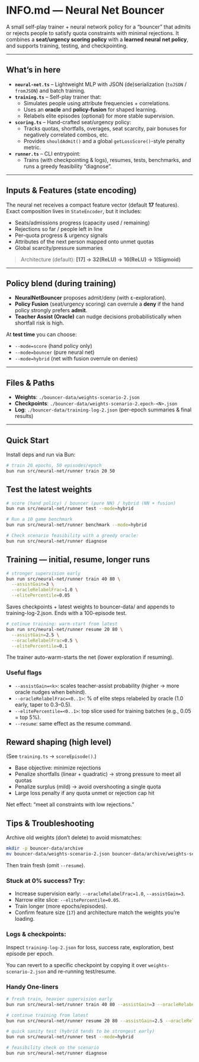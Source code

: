 # INFO.md — Neural Net Bouncer

A small self-play trainer + neural network policy for a “bouncer” that admits or rejects people to satisfy quota constraints with minimal rejections. It combines a **seat/urgency scoring policy** with a **learned neural net policy**, and supports training, testing, and checkpointing.

---

## What’s in here

- **`neural-net.ts`** – Lightweight MLP with JSON (de)serialization (`toJSON` / `fromJSON`) and batch training.
- **`training.ts`** – Self-play trainer that:
  - Simulates people using attribute frequencies + correlations.
  - Uses an **oracle** and **policy-fusion** for shaped learning.
  - Relabels elite episodes (optional) for more stable supervision.
- **`scoring.ts`** – Hand-crafted seat/urgency policy:
  - Tracks quotas, shortfalls, overages, seat scarcity, pair bonuses for negatively correlated combos, etc.
  - Provides `shouldAdmit()` and a global `getLossScore()`-style penalty metric.
- **`runner.ts`** – CLI entrypoint:
  - Trains (with checkpointing & logs), resumes, tests, benchmarks, and runs a greedy feasibility “diagnose”.

---

## Inputs & Features (state encoding)

The neural net receives a compact feature vector (default **17** features). Exact composition lives in `StateEncoder`, but it includes:

- Seats/admissions progress (capacity used / remaining)
- Rejections so far / people left in line
- Per-quota progress & urgency signals
- Attributes of the next person mapped onto unmet quotas
- Global scarcity/pressure summaries

> Architecture (default): **[17] → 32(ReLU) → 16(ReLU) → 1(Sigmoid)**

---

## Policy blend (during training)

- **NeuralNetBouncer** proposes admit/deny (with ε-exploration).
- **Policy Fusion** (seat/urgency scoring) can overrule a **deny** if the hand policy strongly prefers **admit**.
- **Teacher Assist (Oracle)** can nudge decisions probabilistically when shortfall risk is high.

At **test time** you can choose:

- `--mode=score` (hand policy only)
- `--mode=bouncer` (pure neural net)
- `--mode=hybrid` (net with fusion overrule on denies)

---

## Files & Paths

- **Weights**: `./bouncer-data/weights-scenario-2.json`
- **Checkpoints**: `./bouncer-data/weights-scenario-2.epoch-<N>.json`
- **Log**: `./bouncer-data/training-log-2.json` (per-epoch summaries & final results)

---

## Quick Start

Install deps and run via Bun:

```bash
# train 20 epochs, 50 episodes/epoch
bun run src/neural-net/runner train 20 50
```

## Test the latest weights

```bash
# score (hand policy) / bouncer (pure NN) / hybrid (NN + fusion)
bun run src/neural-net/runner test --mode=hybrid

# Run a 10 game benchmark
bun run src/neural-net/runner benchmark --mode=hybrid

# Check scenario feasibility with a greedy oracle:
bun run src/neural-net/runner diagnose
```

## Training — initial, resume, longer runs

```bash
# stronger supervision early
bun run src/neural-net/runner train 40 80 \
  --assistGain=3 \
  --oracleRelabelFrac=1.0 \
  --elitePercentile=0.05

```

Saves checkpoints + latest weights to bouncer-data/ and appends to training-log-2.json. Ends with a 100-episode test.

```bash
# cotinue training: warm-start from latest
bun run src/neural-net/runner resume 20 80 \
  --assistGain=2.5 \
  --oracleRelabelFrac=0.5 \
  --elitePercentile=0.1
```

The trainer auto-warm-starts the net (lower exploration if resuming).

### Useful flags

- `--assistGain=<k>`: scales teacher-assist probability (higher → more oracle nudges when behind).
- `--oracleRelabelFrac=<0..1>`: % of elite steps relabeled by oracle (1.0 early, taper to 0.3–0.5).
- `--elitePercentile=<0..1>`: top slice used for training batches (e.g., 0.05 = top 5%).
- `--resume`: same effect as the resume command.

## Reward shaping (high level)

(See `training.ts` → `scoreEpisode()`.)

- Base objective: minimize rejections
- Penalize shortfalls (linear + quadratic) → strong pressure to meet all quotas
- Penalize surplus (mild) → avoid overshooting a single quota
- Large loss penalty if any quota unmet or rejection cap hit

Net effect: “meet all constraints with low rejections.”

## Tips & Troubleshooting

Archive old weights (don’t delete) to avoid mismatches:

```bash
mkdir -p bouncer-data/archive
mv bouncer-data/weights-scenario-2.json bouncer-data/archive/weights-scenario-2.$(date +%s).json
```

Then train fresh (omit `--resume`).

### Stuck at 0% success? Try:

- Increase supervision early: `--oracleRelabelFrac=1.0`, `--assistGain=3`.
- Narrow elite slice: `--elitePercentile=0.05`.
- Train longer (more epochs/episodes).
- Confirm feature size (`17`) and architecture match the weights you’re loading.

### Logs & checkpoints:

Inspect `training-log-2.json` for loss, success rate, exploration, best episode per epoch.

You can revert to a specific checkpoint by copying it over `weights-scenario-2.json` and re-running test/resume.

### Handy One-liners

```bash
# fresh train, heavier supervision early
bun run src/neural-net/runner train 40 80 --assistGain=3 --oracleRelabelFrac=1 --elitePercentile=0.05

# continue training from latest
bun run src/neural-net/runner resume 20 80 --assistGain=2.5 --oracleRelabelFrac=0.5 --elitePercentile=0.1

# quick sanity test (hybrid tends to be strongest early)
bun run src/neural-net/runner test --mode=hybrid

# feasibility check on the scenario
bun run src/neural-net/runner diagnose
```
